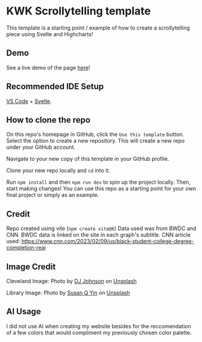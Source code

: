 # KWK Scrollytelling template

This template is a starting point / example of how to create a scrollytelling piece using Svelte and Highcharts! 

## Demo
See a live demo of the page [here](https://jasminesamra.github.io/kwk-scrollytelling-template/)!

## Recommended IDE Setup

[VS Code](https://code.visualstudio.com/) + [Svelte](https://marketplace.visualstudio.com/items?itemName=svelte.svelte-vscode).

## How to clone the repo
On this repo's homepage in GitHub, click the `Use this template` button. Select the option to create a new repository. This will create a new repo under your GitHub account.

Navigate to your new copy of this template in your GitHub profile. 

Clone your new repo locally and `cd` into it. 

Run `npm install` and then `npm run dev` to spin up the project locally. Then, start making changes! You can use this repo as a starting point for your own final project or simply as an example. 

## Credit
Repo created using vite (`npm create vite@6`)
Data used was from BWDC and CNN. BWDC data is linked on the site in each graph's subtitle.
CNN article used: https://www.cnn.com/2023/02/09/us/black-student-college-degree-completion-reaj

## Image Credit
Cleveland Image:
Photo by <a href="https://unsplash.com/@dj_johns1?utm_content=creditCopyText&utm_medium=referral&utm_source=unsplash">DJ Johnson</a> on <a href="https://unsplash.com/photos/cleveland-signage-jYtgDr-0AyM?utm_content=creditCopyText&utm_medium=referral&utm_source=unsplash">Unsplash</a>

Library Image: Photo by <a href="https://unsplash.com/@syinq?utm_content=creditCopyText&utm_medium=referral&utm_source=unsplash">Susan Q Yin</a> on <a href="https://unsplash.com/photos/books-on-brown-wooden-shelf-2JIvboGLeho?utm_content=creditCopyText&utm_medium=referral&utm_source=unsplash">Unsplash</a>

## AI Usage
I did not use AI when creating my website besides for the reccomendation of a few colors that would compliment my previously chosen color palette.


      
      
